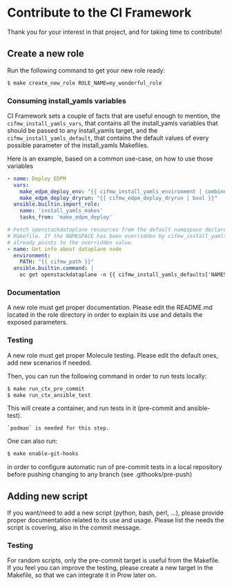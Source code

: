 # Contribute to the CI Framework

Thank you for your interest in that project, and for taking time to contribute!

## Create a new role
Run the following command to get your new role ready:
```Bash
$ make create_new_role ROLE_NAME=my_wonderful_role
```

### Consuming install_yamls variables
CI Framework sets a couple of facts that are useful enough to mention, the
`cifmw_install_yamls_vars`, that contains all the install_yamls variables
that should be passed to any install_yamls target, and the `cifmw_install_yamls_default`,
that contains the default values of every possible parameter of the install_yamls
Makefiles.

Here is an example, based on a common use-case, on how to use those variables
```YAML
- name: Deploy EDPM
  vars:
    make_edpm_deploy_env: "{{ cifmw_install_yamls_environment | combine({'PATH': cifmw_path }) }}"
    make_edpm_deploy_dryrun: "{{ cifmw_edpm_deploy_dryrun | bool }}"
  ansible.builtin.import_role:
    name: 'install_yamls_makes'
    tasks_from: 'make_edpm_deploy'
```

```YAML
# Fetch openstackdataplane resources from the default namespace declared in install_yamls
# Makefile. If the NAMESPACE has been overridden by cifmw_install_yamls_vars this variable
# already points to the overridden value.
- name: Get info about dataplane node
  environment:
    PATH: "{{ cifmw_path }}"
  ansible.builtin.command: |
    oc get openstackdataplane -n {{ cifmw_install_yamls_defaults['NAMESPACE'] }}
```

### Documentation
A new role must get proper documentation. Please edit the README.md located in
the role directory in order to explain its use and details the exposed parameters.

### Testing
A new role must get proper Molecule testing. Please edit the default ones, add
new scenarios if needed.

Then, you can run the following command in order to run tests locally:
```Bash
$ make run_ctx_pre_commit
$ make run_ctx_ansible_test
```

This will create a container, and run tests in it (pre-commit and ansible-test).

~~~{warning}
`podman` is needed for this step.
~~~

One can also run:
```Bash
$ make enable-git-hooks
```

in order to configure automatic run of pre-commit tests in a local repository before
pushing changing to any branch (see .githooks/pre-push)

## Adding new script
If you want/need to add a new script (python, bash, perl, ...), please provide
proper documentation related to its use and usage. Please list the needs the
script is covering, also in the commit message.

### Testing
For random scripts, only the pre-commit target is useful from the Makefile.
If you feel you can improve the testing, please create a new target in the
Makefile, so that we can integrate it in Prow later on.
